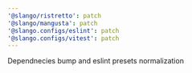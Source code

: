 ```yaml
---
'@slango/ristretto': patch
'@slango/mangusta': patch
'@slango.configs/eslint': patch
'@slango.configs/vitest': patch
---
```


Dependnecies bump and eslint presets normalization
